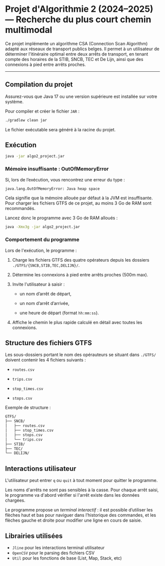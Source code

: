 # Projet d'Algorithmie 2 (2024–2025) — Recherche du plus court chemin multimodal

Ce projet implémente un algorithme CSA (Connection Scan Algorithm) adapté aux réseaux de transport publics belges. Il permet à un utilisateur de déterminer l'itinéraire optimal entre deux arrêts de transport, en tenant compte des horaires de la STIB, SNCB, TEC et De Lijn, ainsi que des connexions à pied entre arrêts proches.

---

## Compilation du projet

Assurez-vous que Java 17 ou une version supérieure est installée sur votre système.

Pour compiler et créer le fichier `JAR` :

```sh
./gradlew clean jar
```

Le fichier exécutable sera généré à la racine du projet.

## Exécution

```sh
java -jar algo2_project.jar
```

### Mémoire insuffisante : OutOfMemoryError

Si, lors de l’exécution, vous rencontrez une erreur du type :

```sh
java.lang.OutOfMemoryError: Java heap space
```

Cela signifie que la mémoire allouée par défaut à la JVM est insuffisante. Pour charger les fichiers GTFS de ce projet, au moins 3 Go de RAM sont recommandés.

Lancez donc le programme avec 3 Go de RAM alloués :

```sh
java -Xmx3g -jar algo2_project.jar
```

### Comportement du programme

Lors de l'exécution, le programme :

1. Charge les fichiers GTFS des quatre opérateurs depuis les dossiers `./GTFS/{SNCB,STIB,TEC,DELIJN}/`.

2. Détermine les connexions à pied entre arrêts proches (500m max).

3. Invite l'utilisateur à saisir :

    - un nom d’arrêt de départ,

    - un nom d’arrêt d’arrivée,

    - une heure de départ (format `hh:mm:ss`).

4. Affiche le chemin le plus rapide calculé en détail avec toutes les connexions.

## Structure des fichiers GTFS

Les sous-dossiers portant le nom des opérauteurs se situant dans `./GTFS/` doivent contenir les 4 fichiers suivants :

- `routes.csv`

- `trips.csv`

- `stop_times.csv`

- `stops.csv`

Exemple de structure :

```sh
GTFS/
├── SNCB/
│   ├── routes.csv
│   ├── stop_times.csv
│   ├── stops.csv
│   └── trips.csv
├── STIB/
├── TEC/
└── DELIJN/
```

## Interactions utilisateur

L'utilisateur peut entrer `q` ou `quit` à tout moment pour quitter le programme.

Les noms d'arrêts ne sont pas sensibles à la casse. Pour chaque arrêt saisi, le programme va d'abord vérifier si l'arrêt existe dans les données chargées.

Le programme propose un *terminal interactif* : il est possible d’utiliser les flèches haut et bas pour naviguer dans l’historique des commandes, et les flèches gauche et droite pour modifier une ligne en cours de saisie.

## Librairies utilisées

- `Jline` pour les interactions terminal utilisateur
- `OpenCSV` pour le parsing des fichiers CSV
- `Util` pour les fonctions de base (List, Map, Stack, etc)
  
